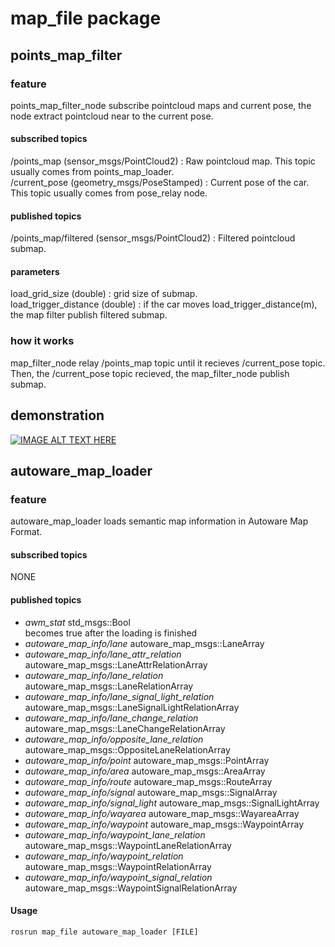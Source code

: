 # map_file package
## points_map_filter
### feature
points_map_filter_node subscribe pointcloud maps and current pose, the node extract pointcloud near to the current pose.

#### subscribed topics
/points_map (sensor_msgs/PointCloud2)  : Raw pointcloud map. This topic usually comes from points_map_loader.  
/current_pose (geometry_msgs/PoseStamped) : Current pose of the car. This topic usually comes from pose_relay node.  

#### published topics
/points_map/filtered (sensor_msgs/PointCloud2) : Filtered pointcloud submap.  

#### parameters
load_grid_size (double) : grid size of submap.  
load_trigger_distance (double) : if the car moves load_trigger_distance(m), the map filter publish filtered submap.

### how it works
map_filter_node relay /points_map topic until it recieves /current_pose topic.  
Then, the /current_pose topic recieved, the map_filter_node publish submap.

## demonstration
[![IMAGE ALT TEXT HERE](http://img.youtube.com/vi/LpKIuI5b4DU/0.jpg)](http://www.youtube.com/watch?v=LpKIuI5b4DU)

## autoware_map_loader
### feature
autoware_map_loader loads semantic map information in Autoware Map Format.


#### subscribed topics
NONE

#### published topics
+ *awm_stat* std_msgs::Bool  
  becomes true after the loading is finished
+ *autoware_map_info/lane* autoware_map_msgs::LaneArray    
+ *autoware_map_info/lane_attr_relation* autoware_map_msgs::LaneAttrRelationArray   
+ *autoware_map_info/lane_relation* autoware_map_msgs::LaneRelationArray   
+ *autoware_map_info/lane_signal_light_relation* autoware_map_msgs::LaneSignalLightRelationArray  
+ *autoware_map_info/lane_change_relation* autoware_map_msgs::LaneChangeRelationArray  
+ *autoware_map_info/opposite_lane_relation* autoware_map_msgs::OppositeLaneRelationArray     
+ *autoware_map_info/point* autoware_map_msgs::PointArray    
+ *autoware_map_info/area* autoware_map_msgs::AreaArray   
+ *autoware_map_info/route* autoware_map_msgs::RouteArray   
+ *autoware_map_info/signal* autoware_map_msgs::SignalArray   
+ *autoware_map_info/signal_light* autoware_map_msgs::SignalLightArray   
+ *autoware_map_info/wayarea* autoware_map_msgs::WayareaArray    
+ *autoware_map_info/waypoint* autoware_map_msgs::WaypointArray    
+ *autoware_map_info/waypoint_lane_relation* autoware_map_msgs::WaypointLaneRelationArray   
+ *autoware_map_info/waypoint_relation* autoware_map_msgs::WaypointRelationArray   
+ *autoware_map_info/waypoint_signal_relation* autoware_map_msgs::WaypointSignalRelationArray   

#### Usage
`rosrun map_file autoware_map_loader [FILE]`
